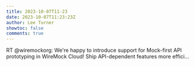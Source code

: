 ```yaml
---
title: 2023-10-07T11-23
date: 2023-10-07T11:23:23Z
author: Lee Turner
showtoc: false
comments: true
---
```


RT @wiremockorg: We're happy to introduce support for Mock-first API prototyping in WireMock Cloud! Ship API-dependent features more effici…

